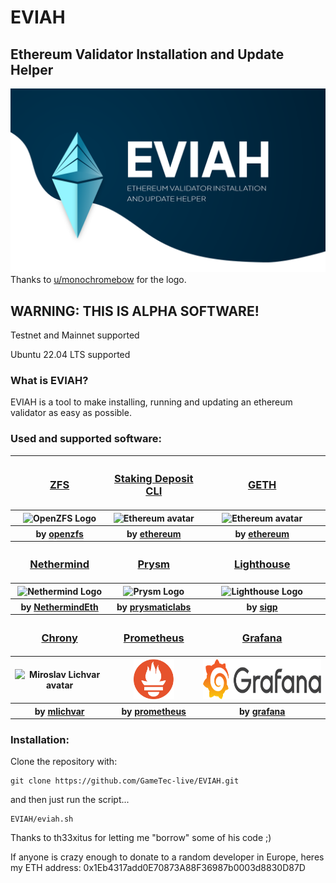 # EVIAH
## Ethereum Validator Installation and Update Helper
![image info](./logo.png)
Thanks to [u/monochromebow](https://www.reddit.com/user/monochromebow) for the logo.
## WARNING: THIS IS ALPHA SOFTWARE!
Testnet and Mainnet supported

Ubuntu 22.04 LTS supported

### What is EVIAH?
EVIAH is a tool to make installing, running and updating an ethereum validator as easy as possible. 
### Used and supported software:
<table>
<tr>
<th><h3><a href="https://github.com/openzfs/zfs">ZFS</a></h3></th>
<th><h3><a href="https://github.com/ethereum/staking-deposit-cli">Staking Deposit CLI</a></h3></th>
<th><h3><a href="https://github.com/ethereum/go-ethereum">GETH</a></h3></th>
</tr>
<tr>
<th><img src="https://github.com/openzfs/openzfs-docs/raw/master/docs/_static/img/logo/320px-Open-ZFS-Secondary-Logo-Colour-halfsize.png" alt="OpenZFS Logo" height="64"></th>
<th><img src="https://avatars.githubusercontent.com/u/6250754?s=200&v=4" alt="Ethereum avatar" height="64"></th>
<th><img src="https://avatars.githubusercontent.com/u/6250754?s=200&v=4" alt="Ethereum avatar" height="64"></th>
</tr>
<tr>
<th>by <a href="https://github.com/openzfs">openzfs</a></th>
<th>by <a href="https://github.com/ethereum">ethereum</a></th>
<th>by <a href="https://github.com/ethereum">ethereum</a></th>
</tr>
<tr>
<th><h3><a href="https://github.com/NethermindEth/nethermind">Nethermind</a></h3></th>
<th><h3><a href="https://github.com/prysmaticlabs/prysm">Prysm</a></h3></th>
<th><h3><a href="https://github.com/sigp/lighthouse">Lighthouse</a></h3></th>
</tr>
<tr>
<th><img src="https://user-images.githubusercontent.com/337518/184757473-5d70ac41-4afd-42f6-ab7b-5338ae09b2fb.png" alt="Nethermind Logo" height="64"></th>
<th><img src="https://raw.githubusercontent.com/prysmaticlabs/documentation/master/website/static/img/Prysm.svg" alt="Prysm Logo" height="64"></th>
<th><img src="https://i.postimg.cc/hjdTGKPd/photo-2020-10-23-09-52-16.jpg" alt="Lighthouse Logo" height="64"></th>
</tr>
<tr>
<th>by <a href="https://github.com/NethermindEth">NethermindEth</a></th>
<th>by <a href="https://github.com/prysmaticlabs">prysmaticlabs</a></th>
<th>by <a href="https://github.com/sigp">sigp</a></th>
</tr>
<th><h3><a href="https://github.com/mlichvar/chrony">Chrony</a></h3></th>
<th><h3><a href="https://github.com/prometheus/prometheus">Prometheus</a></h3></th>
<th><h3><a href="https://github.com/grafana/grafana">Grafana</a></h3></th>
<tr>
</tr>
<tr>
<th><img src="https://avatars.githubusercontent.com/u/2973047?v=4" alt="Miroslav Lichvar avatar" height="64"></th>
<th><img src="https://raw.githubusercontent.com/prometheus/prometheus/main/documentation/images/prometheus-logo.svg" alt="Prometheus Logo" height="64"></th>
<th><img src="https://raw.githubusercontent.com/grafana/grafana/main/docs/logo-horizontal.png" alt="Grafana logo" height="64"></th>

</tr>
<tr>
<th>by <a href="https://github.com/mlichvar">mlichvar</a></th>
<th>by <a href="https://github.com/prometheus">prometheus</a></th>
<th>by <a href="https://github.com/grafana">grafana</a></th>
</tr>
</table>

### Installation:
Clone the repository with:
```shell
git clone https://github.com/GameTec-live/EVIAH.git
```
and then just run the script...
```shell
EVIAH/eviah.sh
```

Thanks to th33xitus for letting me "borrow" some of his code ;)

If anyone is crazy enough to donate to a random developer in Europe, heres my ETH address: 0x1Eb4317add0E70873A88F36987b0003d8830D87D
